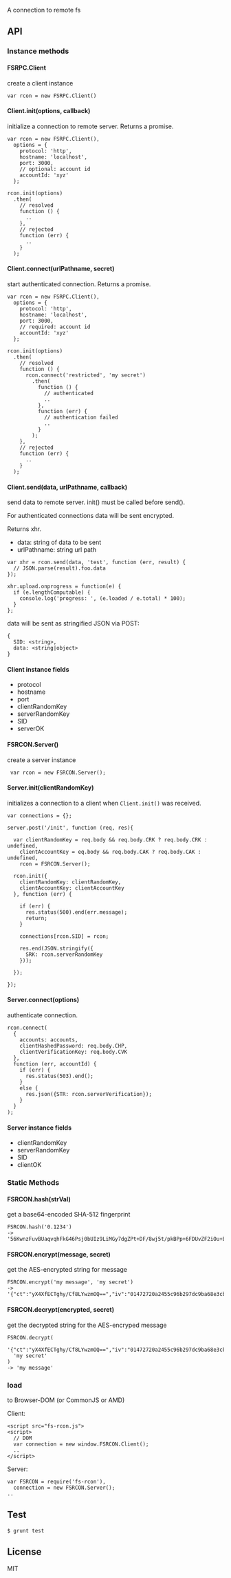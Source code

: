 A connection to remote fs

API
---

### Instance methods

#### FSRPC.Client

create a client instance

```
var rcon = new FSRPC.Client()
```

#### Client.init(options, callback)

initialize a connection to remote server. Returns a promise.

```
var rcon = new FSRPC.Client(),
  options = {
    protocol: 'http',
    hostname: 'localhost',
    port: 3000,
    // optional: account id
    accountId: 'xyz'
  };

rcon.init(options)
  .then(
    // resolved
    function () {
      ..
    },  
    // rejected
    function (err) {
      ..
    }
  );
```

#### Client.connect(urlPathname, secret)

start authenticated connection. Returns a promise.

```
var rcon = new FSRPC.Client(),
  options = {
    protocol: 'http',
    hostname: 'localhost',
    port: 3000,
    // required: account id
    accountId: 'xyz'
  };

rcon.init(options)
  .then(
    // resolved
    function () {
      rcon.connect('restricted', 'my secret')
        .then(
          function () {
            // authenticated
            ..
          },
          function (err) {
            // authentication failed
            ..
          }
        );
    },  
    // rejected
    function (err) {
      ..
    }
  );
```

#### Client.send(data, urlPathname, callback)

send data to remote server. init() must be called before send().

For authenticated connections data will be sent encrypted.

Returns xhr.

* data: string of data to be sent
* urlPathname: string url path 

```
var xhr = rcon.send(data, 'test', function (err, result) {
  // JSON.parse(result).foo.data
});

xhr.upload.onprogress = function(e) {
  if (e.lengthComputable) {
    console.log('progress: ', (e.loaded / e.total) * 100);
  }
};
```

data will be sent as stringified JSON via POST:

```
{
  SID: <string>,
  data: <string|object>
}
```

#### Client instance fields

* protocol
* hostname
* port
* clientRandomKey
* serverRandomKey
* SID 
* serverOK

#### FSRCON.Server()

create a server instance

```
 var rcon = new FSRCON.Server();
```

#### Server.init(clientRandomKey)

initializes a connection to a client when `Client.init()` was received.

```
var connections = {};

server.post('/init', function (req, res){

  var clientRandomKey = req.body && req.body.CRK ? req.body.CRK : undefined,
    clientAccountKey = eq.body && req.body.CAK ? req.body.CAK : undefined,
    rcon = FSRCON.Server();

  rcon.init({
    clientRandomKey: clientRandomKey,
    clientAccountKey: clientAccountKey
  }, function (err) {

    if (err) {
      res.status(500).end(err.message);
      return;        
    }

    connections[rcon.SID] = rcon;

    res.end(JSON.stringify({
      SRK: rcon.serverRandomKey
    }));
    
  });

});
```

#### Server.connect(options)

authenticate connection.

```
rcon.connect(
  {
    accounts: accounts,
    clientHashedPassword: req.body.CHP,
    clientVerificationKey: req.body.CVK
  }, 
  function (err, accountId) {     
    if (err) {
      res.status(503).end();
    }
    else {
      res.json({STR: rcon.serverVerification});
    }
  }
);
```


#### Server instance fields

* clientRandomKey
* serverRandomKey
* SID
* clientOK

### Static Methods

#### FSRCON.hash(strVal)

get a base64-encoded SHA-512 fingerprint

```
FSRCON.hash('0.1234')
-> '56KwnzFuvBUaqvqhFkG46Psj0bUIz9LiMGy7dgZPt+DF/8wj5t/pkBPp+6FDUvZF2iOu+E2uCkgotDmtHAo6JA=='
```

#### FSRCON.encrypt(message, secret)

get the AES-encrypted string for message 

```
FSRCON.encrypt('my message', 'my secret')
-> '{"ct":"yX4XfECTghy/Cf8LYwzmOQ==","iv":"01472720a2455c96b297dc9ba68e3cbe","s":"34c58f289265cbfc"}'
```

#### FSRCON.decrypt(encrypted, secret)

get the decrypted string for the AES-encryped message 

```
FSRCON.decrypt(
  '{"ct":"yX4XfECTghy/Cf8LYwzmOQ==","iv":"01472720a2455c96b297dc9ba68e3cbe","s":"34c58f289265cbfc"}', 
  'my secret'
)
-> 'my message'
```

### load

to Browser-DOM (or CommonJS or AMD)

Client:

```
<script src="fs-rcon.js">
<script>
  // DOM
  var connection = new window.FSRCON.Client();
  ..
</script>
```

Server:

```
var FSRCON = require('fs-rcon'),
  connection = new FSRCON.Server();
..
```


Test
----

```
$ grunt test
```

License
-------
MIT
